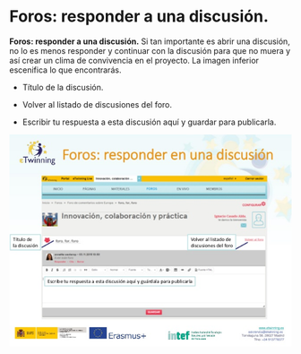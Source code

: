 
# Foros: responder a una discusión.


**Foros: responder a una discusión.** Si tan importante es abrir una discusión, no lo es menos responder y continuar con la discusión para que no muera y así crear un clima de convivencia en el proyecto. La imagen inferior escenifica lo que encontrarás.


* Título de la discusión.


* Volver al listado de discusiones del foro.


* Escribir tu respuesta a esta discusión aquí y guardar para publicarla.

![eTwinning.es](img/scale-partido-al-twinspace-11-638.jpg)
